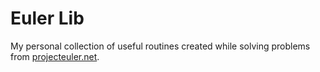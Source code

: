# Euler Lib

My personal collection of useful routines created while solving problems from [projecteuler.net](https://projecteuler.net/).

